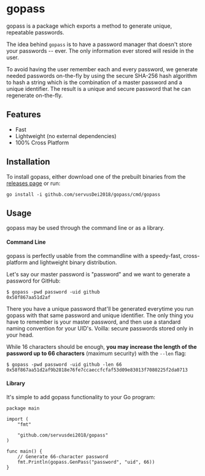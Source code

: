 # gopass
gopass is a package which exports a method to generate unique, repeatable passwords.

The idea behind `gopass` is to have a password manager that doesn't store your passwords -- ever. The only information ever stored will reside in the user.

To avoid having the user remember each and every password, we generate needed passwords on-the-fly by using the secure SHA-256 hash algorithm to hash a string which is the combination of a master password and a unique identifier. The result is a unique and secure password that he can regenerate on-the-fly.

## Features
 - Fast
 - Lightweight (no external dependencies)
 - 100% Cross Platform

## Installation
To install gopass, either download one of the prebuilt binaries from the [releases page]() or run:

`go install -i github.com/servusDei2018/gopass/cmd/gopass`


## Usage
gopass may be used through the command line or as a library.

#### Command Line
gopass is perfectly usable from the commandline with a speedy-fast, cross-platform and lightweight binary distribution.

Let's say our master password is "password" and we want to generate a password for GitHub:

```
$ gopass -pwd password -uid github
0x58f867aa51d2af
```

There you have a unique password that'll be generated everytime you run gopass with that same password and unique identifier. The only thing you have to remember is your master password, and then use a standard naming convention for your UID's. Voilla: secure passwords stored only in your head.

While 16 characters should be enough, **you may increase the length of the password up to 66 characters** (maximum security) with the `--len` flag:

```
$ gopass -pwd password -uid github -len 66
0x58f867aa51d2af9b2818e76fe7ccaeccfcfaf53d09e83013f7080225f2da0713
```

#### Library
It's simple to add gopass functionality to your Go program:

```
package main

import (
	"fmt"

	"github.com/servusdei2018/gopass"
)

func main() {
	// Generate 66-character password
	fmt.Println(gopass.GenPass("password", "uid", 66))
}
```
